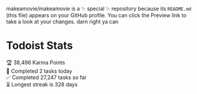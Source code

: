 makeamovie/makeamovie is a ✨ special ✨ repository because its `README.md` (this file) appears on your GitHub profile.
You can click the Preview link to take a look at your changes. darn right ya can

# Todoist Stats

<!-- TODO-IST:START -->
🏆  38,496 Karma Points           
🌸  Completed 2 tasks today           
✅  Completed 27,247 tasks so far           
⏳  Longest streak is 328 days
<!-- TODO-IST:END -->